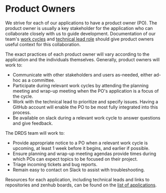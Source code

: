 # Product Owners

We strive for each of our applications to have a product owner (PO). The product
owner is usually a key stakeholder for the application who can collaborate
closely with us to guide development. Documentation of our team's [work cycles](/work_cycles.md) and [technical lead role](/technical_leads.md) should give product owners useful context for this collaboration.

The exact practices of each product owner will vary according to the application and the
individuals themselves. Generally, product owners will work to:

* Communicate with other stakeholders and users as-needed, either ad-hoc as a committee.
* Participate during relevant work cycles by attending the planning meeting and
  wrap-up meeting when the PO's application is a focus of the cycle.
* Work with the technical lead to prioritize and specify issues. Having a GitHub account will enable the PO to be most fully integrated into this process.
* Be available on slack during a relevant work cycle to answer questions and
  give feedback.

The DRDS team will work to:

* Provide appropriate notice to a PO when a relevant work cycle is upcoming, at least 1 week before it begins, and earlier if possible.
* Ensure planning and wrap-up meeting agendas provide times during which POs can
  expect topics to be focused on their project.
* Triage incoming tickets and bug reports.
* Remain easy to contact on Slack to assist with troubleshooting.

Resources for each application, including technical leads and links to repositories and zenhub boards, can be found on the [list of applications](/applications.md).
